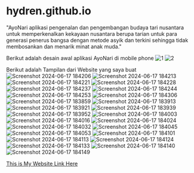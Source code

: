 # hydren.github.io
"AyoNari aplikasi pengenalan dan pengembangan budaya tari nusantara untuk memperkenalkan kekayaan nusantara berupa tarian untuk para generasi penerus bangsa dengan metode asyik dan terkini sehingga tidak membosankan dan menarik minat anak muda."

Berikut adalah desain awal aplikasi AyoNari di mobile phone
![1](https://github.com/Rendy-hdr/hydren.github.io/assets/150881429/124ec8d9-9f39-4cc0-83cb-3c8af686b608)
![2](https://github.com/Rendy-hdr/hydren.github.io/assets/150881429/3005a5e1-1e25-4d75-8999-df2c6124910f)

Berikut adalah Tampilan dari Website yang saya buat
![Screenshot 2024-06-17 184206](https://github.com/Rendy-hdr/hydren.github.io/assets/150881429/4eea5f80-c3c3-484e-b21f-06dadb69478a)
![Screenshot 2024-06-17 184213](https://github.com/Rendy-hdr/hydren.github.io/assets/150881429/8f04f575-0aa7-4c6c-8cbc-763945ffcb88)
![Screenshot 2024-06-17 184221](https://github.com/Rendy-hdr/hydren.github.io/assets/150881429/5c21e6fd-7246-43af-b17a-36718324ce7e)
![Screenshot 2024-06-17 184228](https://github.com/Rendy-hdr/hydren.github.io/assets/150881429/35f1ea87-b90c-4f74-b723-0e4d38df1e94)
![Screenshot 2024-06-17 184237](https://github.com/Rendy-hdr/hydren.github.io/assets/150881429/f61fc546-0242-4dc6-9c68-a30f605ea0fa)
![Screenshot 2024-06-17 184244](https://github.com/Rendy-hdr/hydren.github.io/assets/150881429/bada7c5c-da54-4d46-b779-e2af20cabdee)
![Screenshot 2024-06-17 184253](https://github.com/Rendy-hdr/hydren.github.io/assets/150881429/7bd3e8c5-92d8-4cf4-b2cb-493fd0835897)
![Screenshot 2024-06-17 184306](https://github.com/Rendy-hdr/hydren.github.io/assets/150881429/c173255c-91b2-449d-ba98-c7e2515573db)
![Screenshot 2024-06-17 183859](https://github.com/Rendy-hdr/hydren.github.io/assets/150881429/12fe47c1-13c7-4c9b-b427-a2a3bcd83e41)
![Screenshot 2024-06-17 183913](https://github.com/Rendy-hdr/hydren.github.io/assets/150881429/f46d92a6-95a4-4161-ba7c-856e52a43768)
![Screenshot 2024-06-17 183921](https://github.com/Rendy-hdr/hydren.github.io/assets/150881429/071f64b2-d054-4bd1-8165-b25e1b76a646)
![Screenshot 2024-06-17 183939](https://github.com/Rendy-hdr/hydren.github.io/assets/150881429/4d423522-f729-4204-96b0-05c116669bee)
![Screenshot 2024-06-17 183952](https://github.com/Rendy-hdr/hydren.github.io/assets/150881429/7829750f-93dc-42a0-9754-3c26088e5850)
![Screenshot 2024-06-17 184003](https://github.com/Rendy-hdr/hydren.github.io/assets/150881429/dab44729-46fa-44af-aba7-1757a9157e86)
![Screenshot 2024-06-17 184016](https://github.com/Rendy-hdr/hydren.github.io/assets/150881429/0a0d1533-dbc7-4fc8-8833-a5b6d6af3b72)
![Screenshot 2024-06-17 184024](https://github.com/Rendy-hdr/hydren.github.io/assets/150881429/fd20b967-5cef-421e-8df5-2a0ad17c3def)
![Screenshot 2024-06-17 184032](https://github.com/Rendy-hdr/hydren.github.io/assets/150881429/85f819a1-5b4a-41e5-8443-73f7c21d5be1)
![Screenshot 2024-06-17 184045](https://github.com/Rendy-hdr/hydren.github.io/assets/150881429/e4c639ce-2eee-4a1f-a464-a20c4dfffb86)
![Screenshot 2024-06-17 184053](https://github.com/Rendy-hdr/hydren.github.io/assets/150881429/0f012320-b911-40a5-9c00-e4278d801af2)
![Screenshot 2024-06-17 184101](https://github.com/Rendy-hdr/hydren.github.io/assets/150881429/6f0baf1d-b379-4e92-9db3-fcb1638f0849)
![Screenshot 2024-06-17 184113](https://github.com/Rendy-hdr/hydren.github.io/assets/150881429/574bcec5-2b99-4252-90fa-50b8f33e5179)
![Screenshot 2024-06-17 184124](https://github.com/Rendy-hdr/hydren.github.io/assets/150881429/690fdf26-e694-4890-a327-2e7588e57e09)
![Screenshot 2024-06-17 184133](https://github.com/Rendy-hdr/hydren.github.io/assets/150881429/49a058d6-2172-4ce8-92f3-aaf3d0340a09)
![Screenshot 2024-06-17 184140](https://github.com/Rendy-hdr/hydren.github.io/assets/150881429/7e319b4c-71e7-4f9e-b45b-8c458953f4bf)
![Screenshot 2024-06-17 184149](https://github.com/Rendy-hdr/hydren.github.io/assets/150881429/94a1f2cc-24ae-4376-83a4-09bbc977ad6d)


[This is My Website Link Here](https://2wodb51ywm.mobirisesite.com/)
